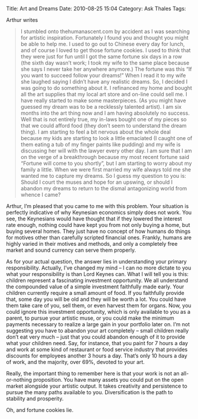 Title: Art and Dreams
Date: 2010-08-25 15:04
Category: Ask Thales
Tags: 

Arthur writes

> I stumbled onto thehumanascent.com by accident as I was searching for artistic inspiration. Fortunately I found you and thought you might be able to help me.
> I used to go out to Chinese every day for lunch, and of course I loved to get those fortune cookies.
> I used to think that they were just for fun until I got the same fortune six days in a row (the sixth day wasn’t work; I took my wife to the same place because she says I never take her anywhere anymore.)
> The fortune was this “If you want to succeed follow your dreams!” When I read it to my wife she laughed saying I didn’t have any realistic dreams.
> So, I decided I was going to do something about it.
> I refinanced my home and bought all the art supplies that my local art store and on-line could sell me.
> I have really started to make some masterpieces.
> (As you might have guessed my dream was to be a recklessly talented artist).
> I am six months into the art thing now and I am having absolutely no success.
> Well that is not entirely true, my in-laws bought one of my pieces so that we could afford food (they don’t seem to understand the dream thing).
> I am starting to feel a bit nervous about the whole deal because my kids are starting to look a little emaciated (I caught one of them eating a tub of my finger paints like pudding) and my wife is discussing her will with the lawyer every other day.
> I am sure that I am on the verge of a breakthrough because my most recent fortune said “Fortune will come to you shortly”, but I am starting to worry about my family a little.
> When we were first married my wife always told me she wanted me to capture my dreams.
> So I guess my question to you is: Should I court the muses and hope for an upswing, or should I abandon my dreams to return to the dismal antagonizing world from whence I came?

Arthur, I’m pleased that you came to me with this problem. Your situation is perfectly indicative of why Keynesian economics simply does not work. You see, the Keynesians would have thought that if they lowered the interest rate enough, nothing could have kept you from not only buying a home, but buying several homes. They just have no concept of how humans do things for motives other than carefully scripted financial ones. Frankly, humans are highly varied in their motives and methods, and only a completely free market and sound currency can serve them properly.

As for your actual question, the answer lies in understanding your primary responsibility. Actually, I’ve changed my mind – I can no more dictate to you what your responsibility is than Lord Keynes can. What I will tell you is this: children represent a fascinating investment opportunity. We all understand the compounded value of a simple investment faithfully made early. Your children currently require a small amount of food. If you faithfully provide that, some day you will be old and they will be worth a lot. You could have them take care of you, sell them, or even harvest them for organs. Now, you could ignore this investment opportunity, which is only available to you as a parent, to pursue your artistic muse, or you could make the minimum payments necessary to realize a large gain in your portfolio later on. I’m not suggesting you have to abandon your art completely – small children really don’t eat very much – just that you could abandon enough of it to provide what your children need. Say, for instance, that you paint for 7 hours a day and work at some kind of restaurant or food service industry that provides discounts for employees another 3 hours a day. That’s only 10 hours a day of work, and the majority, over 69%, devoted to your art.

Really, the important thing to remember here is that your work is not an all-or-nothing proposition. You have many assets you could put on the open market alongside your artistic output. It takes creativity and persistence to pursue the many paths available to you. Diversification is the path to stability and prosperity.

Oh, and fortune cookies lie.
